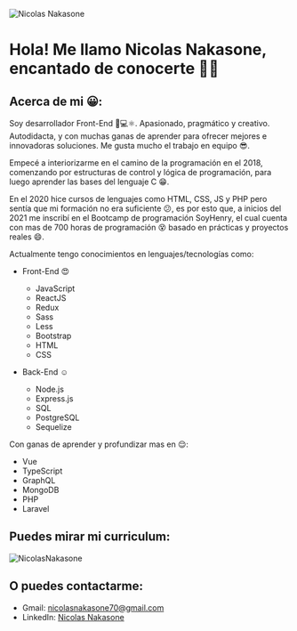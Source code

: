 <!--
**NicolasNakasone/NicolasNakasone** is a ✨ _special_ ✨ repository because its `README.md` (this file) appears on your GitHub profile.

Here are some ideas to get you started:

- 🔭 I’m currently working on ...
- 🌱 I’m currently learning ...
- 👯 I’m looking to collaborate on ...
- 🤔 I’m looking for help with ...
- 💬 Ask me about ...
- 📫 How to reach me: ...
- 😄 Pronouns: ...
- ⚡ Fun fact: ...
-->
![Nicolas Nakasone](https://i.ibb.co/Q8v7zbF/1624811591500.jpg/)
<!-- [![Nicolas Nakasone](https://i.ibb.co/Q8v7zbF/1624811591500.jpg/)](https://i.ibb.co/Q8v7zbF/1624811591500.jpg) -->
<!-- ![Esta es una imagen de ejemplo](https://www.linkedin.com/in/nicolasnakasone/detail/background-image/) -->

# Hola! Me llamo Nicolas Nakasone, encantado de conocerte 👋:smiley:

## Acerca de mi :grinning::

Soy desarrollador Front-End :boy::computer:⚛️. Apasionado, pragmático y creativo. Autodidacta, y con muchas ganas de aprender para ofrecer mejores e innovadoras soluciones. Me gusta mucho el trabajo en equipo :sunglasses:.

Empecé a interiorizarme en el camino de la programación en el 2018, comenzando por estructuras de control y lógica de programación, para luego aprender las bases del lenguaje C :grin:.

En el 2020 hice cursos de lenguajes como HTML, CSS, JS y PHP pero sentía que mi formación no era suficiente :confused:, es por esto que, a inicios del 2021 me inscribí en el Bootcamp de programación SoyHenry, el cual cuenta con mas de 700 horas de programación :dizzy_face: basado en prácticas y proyectos reales :smile:.

Actualmente tengo conocimientos en lenguajes/tecnologías como:
- Front-End :heart_eyes:
  - JavaScript
  - ReactJS
  - Redux
  - Sass
  - Less
  - Bootstrap
  - HTML
  - CSS

- Back-End :relaxed:
  - Node.js
  - Express.js
  - SQL
  - PostgreSQL
  - Sequelize

Con ganas de aprender y profundizar mas en :relieved::
- Vue
- TypeScript
- GraphQL
- MongoDB
- PHP
- Laravel



## Puedes mirar mi curriculum:

![NicolasNakasone](https://i.ibb.co/FnwLBrm/Nicolas-Nakasone-CV-Front-End.png)

## O puedes contactarme:
- Gmail:  [nicolasnakasone70@gmail.com](mailto:nicolasnakasone70@gmail.com)
- LinkedIn:  [Nicolas Nakasone](https://www.linkedin.com/in/nicolasnakasone/)
